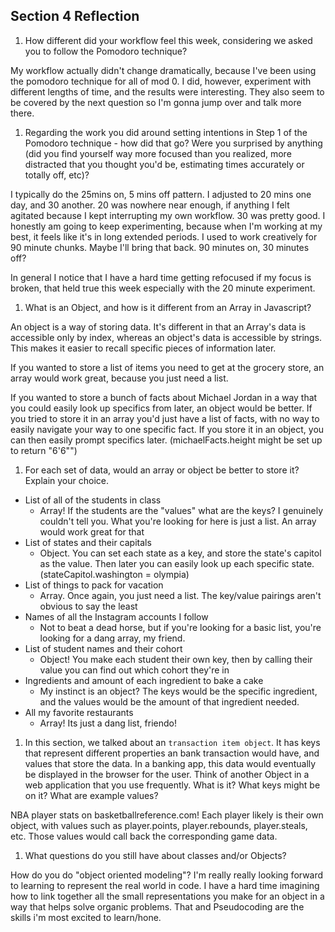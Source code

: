 ## Section 4 Reflection

1. How different did your workflow feel this week, considering we asked you to follow the Pomodoro technique?

My workflow actually didn't change dramatically, because I've been using the pomodoro technique for all of mod 0. I did, however, experiment with different lengths of time, and the results were interesting. They also seem to be covered by the next question so I'm gonna jump over and talk more there.

1. Regarding the work you did around setting intentions in Step 1 of the Pomodoro technique - how did that go? Were you surprised by anything (did you find yourself way more focused than you realized, more distracted that you thought you'd be, estimating times accurately or totally off, etc)?

I typically do the 25mins on, 5 mins off pattern. I adjusted to 20 mins one day, and 30 another. 20 was nowhere near enough, if anything I felt agitated because I kept interrupting my own workflow. 30 was pretty good. I honestly am going to keep experimenting, because when I'm working at my best, it feels like it's in long extended periods. I used to work creatively for 90 minute chunks. Maybe I'll bring that back. 90 minutes on, 30 minutes off?

In general I notice that I have a hard time getting refocused if my focus is broken, that held true this week especially with the 20 minute experiment.


1. What is an Object, and how is it different from an Array in Javascript?

An object is a way of storing data. It's different in that an Array's data is accessible only by index, whereas an object's data is accessible by strings. This makes it easier to recall specific pieces of information later.

If you wanted to store a list of items you need to get at the grocery store, an array would work great, because you just need a list.

If you wanted to store a bunch of facts about Michael Jordan in a way that you could easily look up specifics from later, an object would be better. If you tried to store it in an array you'd just have a list of facts, with no way to easily navigate your way to one specific fact. If you store it in an object, you can then easily prompt specifics later. (michaelFacts.height might be set up to return "6'6"")


1. For each set of data, would an array or object be better to store it? Explain your choice.

  * List of all of the students in class
    - Array! If the students are the "values" what are the keys? I genuinely couldn't tell you. What you're looking for here is just a list. An array would work great for that
  * List of states and their capitals
    - Object. You can set each state as a key, and store the state's capitol as the value. Then later you can easily look up each specific state. (stateCapitol.washington = olympia)
  * List of things to pack for vacation
    - Array. Once again, you just need a list. The key/value pairings aren't obvious to say the least
  * Names of all the Instagram accounts I follow
    - Not to beat a dead horse, but if you're looking for a basic list, you're looking for a dang array, my friend.
  * List of student names and their cohort
    - Object! You make each student their own key, then by calling their value you can find out which cohort they're in
  * Ingredients and amount of each ingredient to bake a cake
    - My instinct is an object? The keys would be the specific ingredient, and the values would be the amount of that ingredient needed.
  * All my favorite restaurants
    - Array! Its just a dang list, friendo!

1. In this section, we talked about an `transaction item object`. It has keys that represent different properties an bank transaction would have, and values that store the data. In a banking app, this data would eventually be displayed in the browser for the user. Think of another Object in a web application that you use frequently. What is it? What keys might be on it? What are example values?

NBA player stats on basketballreference.com! Each player likely is their own object, with values such as player.points, player.rebounds, player.steals, etc. Those values would call back the corresponding game data.

1. What questions do you still have about classes and/or Objects?

How do you do "object oriented modeling"? I'm really really looking forward to learning to represent the real world in code. I have a hard time imagining how to link together all the small representations you make for an object in a way that helps solve organic problems. That and Pseudocoding are the skills i'm most excited to learn/hone.
